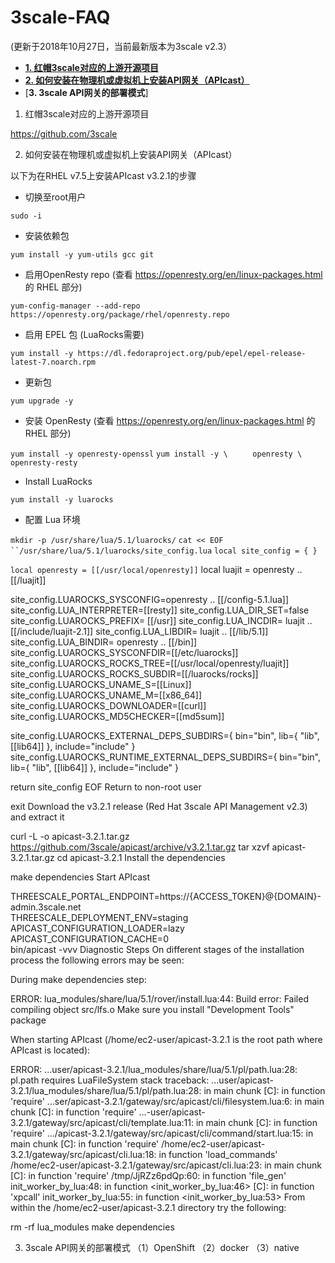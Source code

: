 # 3scale-FAQ

(更新于2018年10月27日，当前最新版本为3scale v2.3）

- [**1. 红帽3scale对应的上游开源项目**](#upstream-project)
- [**2. 如何安装在物理机或虚拟机上安装API网关（APIcast）**](#install-apicast-rhel7)
- [**3. 3scale API网关的部署模式**]

1. 红帽3scale对应的上游开源项目

  https://github.com/3scale

2. 如何安装在物理机或虚拟机上安装API网关（APIcast）

以下为在RHEL v7.5上安装APIcast v3.2.1的步骤

* 切换至root用户

`sudo -i`

* 安装依赖包

`yum install -y yum-utils gcc git`

* 启用OpenResty repo (查看  https://openresty.org/en/linux-packages.html 的 RHEL 部分)

`yum-config-manager --add-repo https://openresty.org/package/rhel/openresty.repo`

* 启用 EPEL 包 (LuaRocks需要)

`yum install -y https://dl.fedoraproject.org/pub/epel/epel-release-latest-7.noarch.rpm`

* 更新包

`yum upgrade -y`

* 安装 OpenResty (查看 https://openresty.org/en/linux-packages.html 的 RHEL 部分)

`yum install -y openresty-openssl`
`yum install -y \`
`     openresty \`
`     openresty-resty`

* Install LuaRocks

`yum install -y luarocks`

* 配置 Lua 环境

`mkdir -p /usr/share/lua/5.1/luarocks/`
`cat << EOF ``/usr/share/lua/5.1/luarocks/site_config.lua`
`local site_config = { }`

`local openresty = [[/usr/local/openresty]]`
local luajit = openresty .. [[/luajit]]

site_config.LUAROCKS_SYSCONFIG=openresty .. [[/config-5.1.lua]]
site_config.LUA_INTERPRETER=[[resty]]
site_config.LUA_DIR_SET=false
site_config.LUAROCKS_PREFIX= [[/usr]]
site_config.LUA_INCDIR= luajit .. [[/include/luajit-2.1]]
site_config.LUA_LIBDIR= luajit .. [[/lib/5.1]]
site_config.LUA_BINDIR= openresty .. [[/bin]]
site_config.LUAROCKS_SYSCONFDIR=[[/etc/luarocks]]
site_config.LUAROCKS_ROCKS_TREE=[[/usr/local/openresty/luajit]]
site_config.LUAROCKS_ROCKS_SUBDIR=[[/luarocks/rocks]]
site_config.LUAROCKS_UNAME_S=[[Linux]]
site_config.LUAROCKS_UNAME_M=[[x86_64]]
site_config.LUAROCKS_DOWNLOADER=[[curl]]
site_config.LUAROCKS_MD5CHECKER=[[md5sum]]

site_config.LUAROCKS_EXTERNAL_DEPS_SUBDIRS={ bin="bin", lib={ "lib", [[lib64]] }, include="include" }
site_config.LUAROCKS_RUNTIME_EXTERNAL_DEPS_SUBDIRS={ bin="bin", lib={ "lib", [[lib64]] }, include="include" }

return site_config
EOF
Return to non-root user

exit
Download the v3.2.1 release (Red Hat 3scale API Management v2.3) and extract it

curl -L -o apicast-3.2.1.tar.gz https://github.com/3scale/apicast/archive/v3.2.1.tar.gz
tar xzvf apicast-3.2.1.tar.gz
cd apicast-3.2.1
Install the dependencies

make dependencies
Start APIcast

THREESCALE_PORTAL_ENDPOINT=https://{ACCESS_TOKEN}@{DOMAIN}-admin.3scale.net \
THREESCALE_DEPLOYMENT_ENV=staging \
APICAST_CONFIGURATION_LOADER=lazy \
APICAST_CONFIGURATION_CACHE=0 \
bin/apicast -vvv
Diagnostic Steps
On different stages of the installation process the following errors may be seen:

During make dependencies step:

ERROR: lua_modules/share/lua/5.1/rover/install.lua:44: Build error: Failed compiling object src/lfs.o
Make sure you install "Development Tools" package

When starting APIcast (/home/ec2-user/apicast-3.2.1 is the root path where APIcast is located):

ERROR: ...user/apicast-3.2.1/lua_modules/share/lua/5.1/pl/path.lua:28: pl.path requires LuaFileSystem
stack traceback:
...user/apicast-3.2.1/lua_modules/share/lua/5.1/pl/path.lua:28: in main chunk
[C]: in function 'require'
...ser/apicast-3.2.1/gateway/src/apicast/cli/filesystem.lua:6: in main chunk
[C]: in function 'require'
...-user/apicast-3.2.1/gateway/src/apicast/cli/template.lua:11: in main chunk
[C]: in function 'require'
.../apicast-3.2.1/gateway/src/apicast/cli/command/start.lua:15: in main chunk
[C]: in function 'require'
/home/ec2-user/apicast-3.2.1/gateway/src/apicast/cli.lua:18: in function 'load_commands'
/home/ec2-user/apicast-3.2.1/gateway/src/apicast/cli.lua:23: in main chunk
[C]: in function 'require'
/tmp/JjRZz6pdQp:60: in function 'file_gen'
init_worker_by_lua:48: in function <init_worker_by_lua:46>
[C]: in function 'xpcall'
init_worker_by_lua:55: in function <init_worker_by_lua:53>
From within the /home/ec2-user/apicast-3.2.1 directory try the following:

rm -rf lua_modules
make dependencies

3. 3scale API网关的部署模式
（1）OpenShift
（2）docker
（3）native
